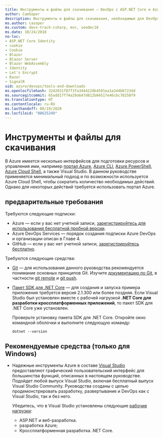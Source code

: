 ```yaml
---
title: Инструменты и файлы для скачивания — DevOps с ASP.NET Core и Azure
author: CamSoper
description: Инструменты и файлы для скачивания, необходимые для DevOps с ASP.NET Core и Azure.
ms.author: casoper
ms.custom: devx-track-csharp, mvc, seodec18
ms.date: 10/24/2018
no-loc:
- ASP.NET Core Identity
- cookie
- Cookie
- Blazor
- Blazor Server
- Blazor WebAssembly
- Identity
- Let's Encrypt
- Razor
- SignalR
uid: azure/devops/tools-and-downloads
ms.openlocfilehash: 3242031f07f3fa344422db4591ea1a244b6723dd
ms.sourcegitcommit: 65add17f74a29a647d812b04517e46cbc78258f9
ms.translationtype: HT
ms.contentlocale: ru-RU
ms.lasthandoff: 08/19/2020
ms.locfileid: "88625249"
---
```

# <a name="tools-and-downloads"></a>Инструменты и файлы для скачивания

В Azure имеется несколько интерфейсов для подготовки ресурсов и управления ими, например [портал Azure](https://portal.azure.com), [Azure CLI](/cli/azure/), [Azure PowerShell](/powershell/azure/overview), [Azure Cloud Shell](https://shell.azure.com/bash), а также Visual Studio. В данном руководстве применяется минимальный подход и по возможности используется Azure Cloud Shell, чтобы сократить количество необходимых действий. Однако для некоторых действий требуется использовать портал Azure.

## <a name="prerequisites"></a>предварительные требования

Требуются следующие подписки:

* Azure &mdash; если у вас нет учетной записи, [зарегистрируйтесь для использования бесплатной пробной версии](https://azure.microsoft.com/free/dotnet/).
* Azure DevOps Services &mdash; порядок создания подписки Azure DevOps и организации описан в Главе 4.
* GitHub &mdash; если у вас нет учетной записи, [зарегистрируйтесь бесплатно](https://github.com/join).

Требуются следующие средства:

* [Git](https://git-scm.com/downloads) &mdash; для использования данного руководства рекомендуется понимание основных принципов Git. Изучите [документацию по Git](https://git-scm.com/doc), в частности [git remote](https://git-scm.com/docs/git-remote) и [git push](https://git-scm.com/docs/git-push).
* [Пакет SDK для .NET Core](https://dotnet.microsoft.com/download/) &mdash; для создания и запуска примера приложения требуется версия 2.1.300 или более поздняя. Если Visual Studio был установлен вместе с рабочей нагрузкой **.NET Core для разработки кроссплатформенных приложений**, то пакет SDK для .NET Core уже установлен.

    Проверьте установку пакета SDK для .NET Core. Откройте окно командной оболочки и выполните следующую команду:

    ```dotnetcli
    dotnet --version
    ```

## <a name="recommended-tools-windows-only"></a>Рекомендуемые средства (только для Windows)

* Надежные инструменты Azure в составе [Visual Studio](https://visualstudio.microsoft.com) предоставляют графический пользовательский интерфейс для большинства функций, описанных в настоящем руководстве. Подойдет любой выпуск Visual Studio, включая бесплатный выпуск Visual Studio Community. Руководства созданы с целью продемонстрировать разработку, развертывание и DevOps как с Visual Studio, так и без него.

  Убедитесь, что в Visual Studio установлены следующие [рабочие нагрузки](/visualstudio/install/modify-visual-studio):

  * ASP.NET и веб-разработка.
  * разработка Azure;
  * Кроссплатформенная разработка .NET Core.
